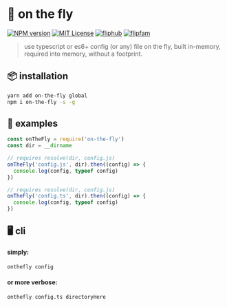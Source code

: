 # 🚁 on the fly

[![NPM version][onthefly-npm-image]][onthefly-npm-url]
[![MIT License][license-image]][license-url]
[![fliphub][gitter-badge]][gitter-url]
[![flipfam][flipfam-image]][flipfam-url]

[onthefly-npm-image]: https://img.shields.io/npm/v/on-the-fly.svg
[onthefly-npm-url]: https://npmjs.org/package/on-the-fly
[license-image]: http://img.shields.io/badge/license-MIT-blue.svg?style=flat
[license-url]: https://spdx.org/licenses/MIT
[gitter-badge]: https://img.shields.io/gitter/room/fliphub/pink.svg
[gitter-url]: https://gitter.im/fliphub/Lobby
[flipfam-image]: https://img.shields.io/badge/%F0%9F%8F%97%20%F0%9F%92%A0-flipfam-9659F7.svg
[flipfam-url]: https://www.npmjs.com/package/flipfam


> use typescript or es6+ config (or any) file on the fly, built in-memory, required into memory, without a footprint.


## 📦 installation

```bash
yarn add on-the-fly global
npm i on-the-fly -s -g
```

## 📘 examples

```js
const onTheFly = require('on-the-fly')
const dir = __dirname

// requires resolve(dir, config.js)
onTheFly('config.js', dir).then((config) => {
  console.log(config, typeof config)
})

// requires resolve(dir, config.js)
onTheFly('config.ts', dir).then((config) => {
  console.log(config, typeof config)
})
```

## 🖥 cli

#### simply:

```bash
onthefly config
```

#### or more verbose:

```bash
onthefly config.ts directoryHere
```
